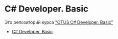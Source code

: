 # C# Developer. Basic
Это репозиторий курса ["OTUS C# Developer. Basic"](https://otus.ru/lessons/c-sharp-basic/)
* [C# Developer. Basic](CSharp%20Developer%20Basic)
